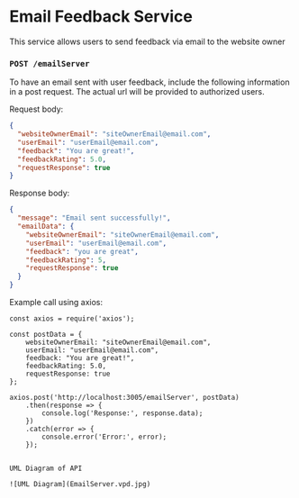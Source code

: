 # Email Feedback Service

This service allows users to send feedback via email to the website owner

### `POST /emailServer`

To have an email sent with user feedback, include the following information in a post request. The actual url will be provided to authorized users.

Request body:

```json
{
  "websiteOwnerEmail": "siteOwnerEmail@email.com",
  "userEmail": "userEmail@email.com",
  "feedback": "You are great!",
  "feedbackRating": 5.0,
  "requestResponse": true
}
```

Response body:

```json
{
  "message": "Email sent successfully!",
  "emailData": {
    "websiteOwnerEmail": "siteOwnerEmail@email.com",
    "userEmail": "userEmail@email.com",
    "feedback": "you are great",
    "feedbackRating": 5,
    "requestResponse": true
  }
}
```

Example call using axios:

```
const axios = require('axios');

const postData = {
    websiteOwnerEmail: "siteOwnerEmail@email.com",
    userEmail: "userEmail@email.com",
    feedback: "You are great!",
    feedbackRating: 5.0,
    requestResponse: true
};

axios.post('http://localhost:3005/emailServer', postData)
    .then(response => {
        console.log('Response:', response.data);
    })
    .catch(error => {
        console.error('Error:', error);
    });


UML Diagram of API

![UML Diagram](EmailServer.vpd.jpg)
```
